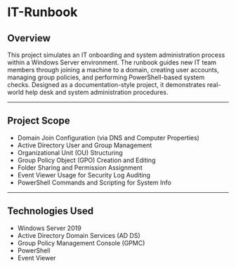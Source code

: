 # IT-Runbook
## Overview

This project simulates an IT onboarding and system administration process within a Windows Server environment. The runbook guides new IT team members through joining a machine to a domain, creating user accounts, managing group policies, and performing PowerShell-based system checks. Designed as a documentation-style project, it demonstrates real-world help desk and system administration procedures.

---

## Project Scope

- Domain Join Configuration (via DNS and Computer Properties)
- Active Directory User and Group Management
- Organizational Unit (OU) Structuring
- Group Policy Object (GPO) Creation and Editing
- Folder Sharing and Permission Assignment
- Event Viewer Usage for Security Log Auditing
- PowerShell Commands and Scripting for System Info

---

## Technologies Used

- Windows Server 2019
- Active Directory Domain Services (AD DS)
- Group Policy Management Console (GPMC)
- PowerShell
- Event Viewer
